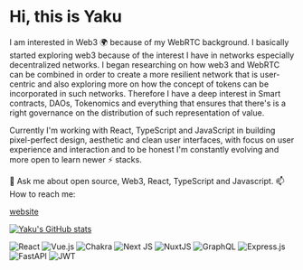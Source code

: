 # Hi, this is Yaku 

<!--
**Yakumwamba/Yakumwamba** is a ✨ _special_ ✨ repository because its `README.md` (this file) appears on your GitHub profile.

Here are some ideas to get you started:

- 🔭 I’m currently working on ...
- 🌱 I’m currently learning ...
- 👯 I’m looking to collaborate on ...
- 🤔 I’m looking for help with ...
- 💬 Ask me about ...
- 📫 How to reach me: ...
- 😄 Pronouns: ...
- ⚡ Fun fact: ...
-->
I am interested in Web3 🌍 because of my WebRTC background. I basically started exploring web3 because of the interest I have in networks especially decentralized networks. I began researching on how web3 and WebRTC can be combined in order to create a more resilient network that is user-centric and also exploring more on how the concept of tokens can be incorporated in such networks. Therefore I have a deep interest in Smart contracts, DAOs, Tokenomics and everything that ensures that there's is a right governance on the distribution of such representation of value.

Currently I'm working with React, TypeScript and JavaScript in building pixel-perfect design, aesthetic and clean user interfaces, with focus on user experience and interaction and to be honest I'm constantly evolving and more open to learn newer ⚡ stacks.

💬 Ask me about open source, Web3, React, TypeScript and Javascript.
📫 How to reach me:

   [website](https://yakuportfolio.vercel.app)

[![Yaku's GitHub stats](https://github-readme-stats.vercel.app/api?theme=radical&username=yakumwamba&count_private=true&show_icons=true&hide_title=true&include_all_commits=true)](https://github.com/anuraghazra/github-readme-stats)

![React](https://img.shields.io/badge/react-%2320232a.svg?style=for-the-badge&logo=react&logoColor=%2361DAFB)
![Vue.js](https://img.shields.io/badge/vuejs-%2335495e.svg?style=for-the-badge&logo=vuedotjs&logoColor=%234FC08D)
![Chakra](https://img.shields.io/badge/chakra-%234ED1C5.svg?style=for-the-badge&logo=chakraui&logoColor=white)
![Next JS](https://img.shields.io/badge/Next-black?style=for-the-badge&logo=next.js&logoColor=white)
![NuxtJS](https://img.shields.io/badge/Nuxt-black?style=for-the-badge&logo=nuxt.js&logoColor=white)
![GraphQL](https://img.shields.io/badge/-GraphQL-E10098?style=for-the-badge&logo=graphql&logoColor=white)
![Express.js](https://img.shields.io/badge/express.js-%23404d59.svg?style=for-the-badge&logo=express&logoColor=%2361DAFB)
![FastAPI](https://img.shields.io/badge/FastAPI-005571?style=for-the-badge&logo=fastapi)
![JWT](https://img.shields.io/badge/JWT-black?style=for-the-badge&logo=JSON%20web%20tokens)






